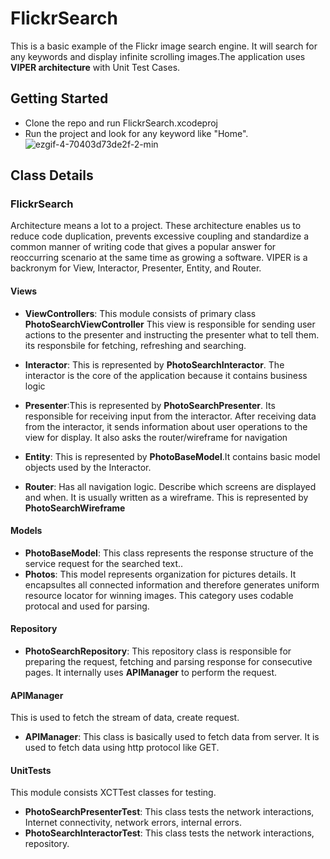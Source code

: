 # FlickrSearch
This is a basic example of the Flickr image search engine. It will search for any keywords and display infinite scrolling images.The application uses **VIPER architecture** with Unit Test Cases.


## Getting Started

- Clone the repo and run FlickrSearch.xcodeproj
- Run the project and look for any keyword like "Home".
![ezgif-4-70403d73de2f-2-min](https://user-images.githubusercontent.com/7990309/118373371-18480780-b5d4-11eb-95c3-64eb5ebc9c35.gif)

## Class Details

### FlickrSearch

Architecture means a lot to a project. These architecture enables us to reduce code duplication, prevents excessive coupling and standardize a common manner of writing code that gives a popular answer for reoccurring scenario at the same time as growing a software. VIPER is a backronym for View, Interactor, Presenter, Entity, and Router.

#### Views

- **ViewControllers**: This module consists of primary class **PhotoSearchViewController** This view is responsible for sending user actions to the presenter and instructing the presenter what to tell them. its responsbile for fetching, refreshing and searching.

- **Interactor**: This is represented by **PhotoSearchInteractor**.  The interactor is the core of the application because it contains business logic
 
- **Presenter**:This is represented by **PhotoSearchPresenter**. Its responsible for receiving input from the interactor. After receiving data from the interactor, it sends information about user operations to the view for display. It also asks the router/wireframe for navigation

- **Entity**: This is represented by **PhotoBaseModel**.It contains basic model objects used by the Interactor.
  
- **Router**: Has all navigation logic. Describe which screens are displayed and when. It is usually written as a wireframe. This is represented by **PhotoSearchWireframe**


#### Models

- **PhotoBaseModel**: This class represents the response structure of the  service request for the searched text..
- **Photos**: This model represents organization for pictures details. It encapsultes all connected information and therefore generates uniform resource locator for winning images. This category uses codable protocal and used for parsing.

#### Repository

- **PhotoSearchRepository**: This repository class is responsible for preparing the request, fetching and parsing response for consecutive pages. It internally uses **APIManager** to perform the request. 

#### APIManager

This is used to fetch the stream of data, create request.

- **APIManager**: This class is basically used to fetch data from server. It is used to fetch data using http protocol like GET. 


#### UnitTests

This module consists XCTTest classes for testing. 
- **PhotoSearchPresenterTest**:  This class tests the network interactions, Internet connectivity, network errors, internal errors.
- **PhotoSearchInteractorTest**:  This class tests the network interactions, repository.
